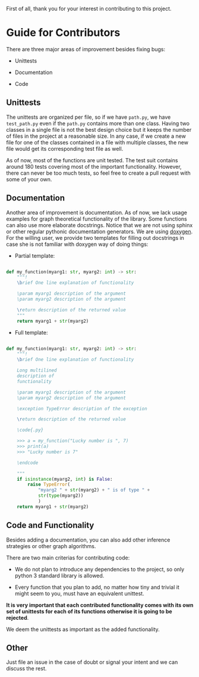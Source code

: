First of all, thank you for your interest in contributing to this project.

# Guide for Contributors

There are three major areas of improvement besides fixing bugs:

- Unittests

- Documentation

- Code


## Unittests

The unittests are organized per file, so if we have `path.py`, 
we have `test_path.py` even if the `path.py` contains more than one class.
Having two classes in a single file is not the best design choice but it 
keeps the number of files in the project at a reasonable size. In any case,
if we create a new file for one of the classes contained in a file 
with multiple classes, the new file would get its corresponding test file as well.

As of now, most of the functions are unit tested. The test suit contains
around 180 tests covering most of the important functionality. However, there
can never be too much tests, so feel free to create a pull request with some
of your own.

## Documentation

Another area of improvement is documentation. As of now, we lack usage
examples for graph theoretical functionality of the library. Some functions
can also use more elaborate docstrings. Notice that we are not using sphinx or
other regular pythonic documentation generators. We are using
[doxygen](https://www.doxygen.nl/index.html). For the willing user, we provide
two templates for filling out docstrings in case she is not familiar with
doxygen way of doing things:

- Partial template:

```python

def my_function(myarg1: str, myarg2: int) -> str:
    """!
    \brief One line explanation of functionality

    \param myarg1 description of the argument
    \param myarg2 description of the argument

    \return description of the returned value
    """
    return myarg1 + str(myarg2)
```

- Full template:

```python

def my_function(myarg1: str, myarg2: int) -> str:
    """!
    \brief One line explanation of functionality

    Long multilined
    description of
    functionality

    \param myarg1 description of the argument
    \param myarg2 description of the argument

    \exception TypeError description of the exception 

    \return description of the returned value

    \code{.py}

    >>> a = my_function("Lucky number is ", 7)
    >>> print(a)
    >>> "Lucky number is 7"

    \endcode

    """
    if isinstance(myarg2, int) is False:
        raise TypeError(
            "myarg2 " + str(myarg2) + " is of type " +
            str(type(myarg2))
            )
    return myarg1 + str(myarg2)
```

## Code and Functionality

Besides adding a documentation, you can also add other inference strategies or other graph algorithms.

There are two main criterias for contributing code:

- We do not plan to introduce any dependencies to the project, so only python 3 standard library is allowed.  

- Every function that you plan to add, no matter how tiny and trivial it might seem to you, must have an equivalent unittest.

**It is very important that each contributed functionality comes with its own set of unittests for each of its functions otherwise
it is going to be rejected**.

We deem the unittests as important as the added functionality.

## Other

Just file an issue in the case of doubt or signal your intent and we can
discuss the rest.
